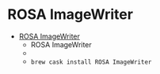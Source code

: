 # ROSA ImageWriter
- [ROSA ImageWriter](http://wiki.rosalab.ru/en/index.php/ROSA_ImageWriter)
  -  ROSA ImageWriter
  - 
  - `brew cask install ROSA ImageWriter`
